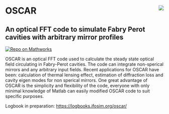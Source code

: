 # OSCAR <a href="https://de.mathworks.com/matlabcentral/fileexchange/20607-oscar"><img align="right" src="https://de.mathworks.com/responsive_image/165/120/0/0/0/cache/matlabcentral/mlc-downloads/downloads/e55b40f4-4a80-11e4-9553-005056977bd0/1558bbb9-3137-41a6-8028-6e1261d73326/images/screenshot.jpg"></a>

## An optical FFT code to simulate Fabry Perot cavities with arbitrary mirror profiles

[![Repo on Mathworks](https://img.shields.io/badge/OSCAR-Mathworks-blue)](https://de.mathworks.com/matlabcentral/fileexchange/20607-oscar)

OSCAR is an optical FFT code used to calculate the steady state optical field circulating in Fabry-Perot cavities. The code can integrate non-sperical mirrors and any arbitrary input fields. Recent applications for OSCAR have been: calculation of thermal lensing effect, estimation of diffraction loss and cavity eigen modes for non sperical mirrors. One great advantage of OSCAR is the simplicity and flexibility of the code, everyone with only minimal knowledge of Matlab can easily modified OSCAR code to suit specific purposes.

Logbook in preparation: https://logbooks.ifosim.org/oscar/
